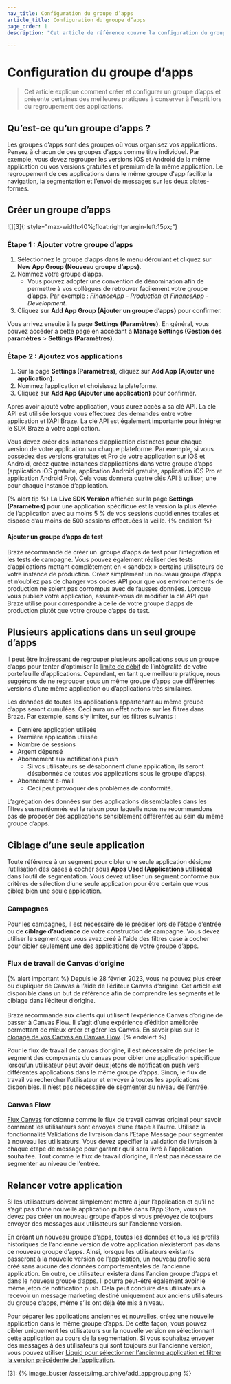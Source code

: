 ```yaml
---
nav_title: Configuration du groupe d’apps
article_title: Configuration du groupe d’apps
page_order: 1
description: "Cet article de référence couvre la configuration du groupe d’apps et la création de votre groupe d’apps."

---
```


# Configuration du groupe d’apps

> Cet article explique comment créer et configurer un groupe d’apps et présente certaines des meilleures pratiques à conserver à l’esprit lors du regroupement des applications.

## Qu’est-ce qu’un groupe d’apps ?

Les groupes d’apps sont des groupes où vous organisez vos applications. Pensez à chacun de ces groupes d’apps comme titre individuel. Par exemple, vous devez regrouper les versions iOS et Android de la même application ou vos versions gratuites et premium de la même application. Le regroupement de ces applications dans le même groupe d'app facilite la navigation, la segmentation et l’envoi de messages sur les deux plates-formes.

## Créer un groupe d’apps

![][3]{: style="max-width:40%;float:right;margin-left:15px;"} 

### Étape 1 : Ajouter votre groupe d’apps

1. Sélectionnez le groupe d’apps dans le menu déroulant et cliquez sur <i class="fas fa-plus"></i> **New App Group (Nouveau groupe d’apps)**.
2. Nommez votre groupe d’apps. 
   - Vous pouvez adopter une convention de dénomination afin de permettre à vos collègues de retrouver facilement votre groupe d’apps. Par exemple : *FinanceApp - Production* et *FinanceApp - Development*.
3. Cliquez sur **Add App Group (Ajouter un groupe d’apps)** pour confirmer.

Vous arrivez ensuite à la page **Settings (Paramètres)**. En général, vous pouvez accéder à cette page en accédant à **Manage Settings (Gestion des paramètres** > **Settings (Paramètres)**.

### Étape 2 : Ajoutez vos applications

1. Sur la page **Settings (Paramètres)**, cliquez sur <i class="fas fa-plus"></i> **Add App (Ajouter une application)**.
2. Nommez l’application et choisissez la plateforme.
3. Cliquez sur **Add App (Ajouter une application)** pour confirmer.

Après avoir ajouté votre application, vous aurez accès à sa clé API. La clé API est utilisée lorsque vous effectuez des demandes entre votre application et l’API Braze. La clé API est également importante pour intégrer le SDK Braze à votre application. 

Vous devez créer des instances d’application distinctes pour chaque version de votre application sur chaque plateforme. Par exemple, si vous possédez des versions gratuites et Pro de votre application sur iOS et Android, créez quatre instances d’applications dans votre groupe d’apps (application iOS gratuite, application Android gratuite, application iOS Pro et application Android Pro). Cela vous donnera quatre clés API à utiliser, une pour chaque instance d’application.

{% alert tip %}
La **Live SDK Version** affichée sur la page **Settings (Paramètres)** pour une application spécifique est la version la plus élevée de l’application avec au moins 5 % de vos sessions quotidiennes totales et dispose d’au moins de 500 sessions effectuées la veille.
{% endalert %}

#### Ajouter un groupe d’apps de test

Braze recommande de créer un  groupe d’apps de test pour l’intégration et les tests de campagne. Vous  pouvez également réaliser des tests d’applications mettant complètement en « sandbox » certains utilisateurs de votre instance de production. Créez simplement un nouveau groupe d’apps et n’oubliez pas de changer vos codes API pour que vos environnements de production ne soient pas corrompus avec de fausses données. Lorsque vous publiez votre application, assurez-vous de modifier la clé API que Braze utilise pour correspondre à celle de votre groupe d’apps de production plutôt que votre groupe d’apps de test.

## Plusieurs applications dans un seul groupe d’apps

Il peut être intéressant de regrouper plusieurs applications sous un groupe d’apps pour tenter d’optimiser la [limite de débit]({{site.baseurl}}/user_guide/engagement_tools/campaigns/building_campaigns/rate-limiting) de l’intégralité de votre portefeuille d’applications. Cependant, en tant que meilleure pratique, nous suggérons de ne regrouper sous un même groupe d’apps que différentes versions d’une même application ou d’applications très similaires. 

Les données de toutes les applications appartenant au même groupe d’apps seront cumulées. Ceci aura un effet notoire sur les filtres dans Braze. Par exemple, sans s’y limiter, sur les filtres suivants :

- Dernière application utilisée
- Première application utilisée
- Nombre de sessions
- Argent dépensé
- Abonnement aux notifications push
  - Si vos utilisateurs se désabonnent d’une application, ils seront désabonnés de toutes vos applications sous le groupe d’apps).
- Abonnement e-mail
  - Ceci peut provoquer des problèmes de conformité.

L’agrégation des données sur des applications dissemblables dans les filtres susmentionnés est la raison pour laquelle nous ne recommandons pas de proposer des applications sensiblement différentes au sein du même groupe d’apps.

## Ciblage d’une seule application

Toute référence à un segment pour cibler une seule application désigne l’utilisation des cases à cocher sous **Apps Used (Applications utilisées)** dans l’outil de segmentation. Vous devez utiliser un segment conforme aux critères de sélection d’une seule application pour être certain que vous ciblez bien une seule application.

### Campagnes

Pour les campagnes, il est nécessaire de le préciser lors de l’étape d’entrée ou de **ciblage d’audience** de votre construction de campagne. Vous devez utiliser le segment que vous avez créé à l’aide des filtres case à cocher pour cibler seulement une des applications de votre groupe d’apps.

### Flux de travail de Canvas d’origine

{% alert important %}
Depuis le 28 février 2023, vous ne pouvez plus créer ou dupliquer de Canvas à l’aide de l’éditeur Canvas d’origine. Cet article est disponible dans un but de référence afin de comprendre les segments et le ciblage dans l’éditeur d’origine.<br><br>Braze recommande aux clients qui utilisent l’expérience Canvas d’origine de passer à Canvas Flow. Il s’agit d’une expérience d’édition améliorée permettant de mieux créer et gérer les Canvas. En savoir plus sur le [clonage de vos Canvas en Canvas Flow]({{site.baseurl}}/user_guide/engagement_tools/canvas/managing_canvases/cloning_canvases/).
{% endalert %}

Pour le flux de travail de canvas d’origine, il est nécessaire de préciser le segment des composants du canvas pour cibler une application spécifique lorsqu’un utilisateur peut avoir deux jetons de notification push vers différentes applications dans le même groupe d’apps. Sinon, le flux de travail va rechercher l’utilisateur et envoyer à toutes les applications disponibles. Il n’est pas nécessaire de segmenter au niveau de l’entrée.

### Canvas Flow

[Flux Canvas]({{site.baseurl}}/user_guide/engagement_tools/canvas/faqs/#canvas-flow) fonctionne comme le flux de travail canvas original pour savoir comment les utilisateurs sont envoyés d’une étape à l’autre. Utilisez la fonctionnalité Validations de livraison dans l’Etape Message pour segmenter à nouveau les utilisateurs. Vous devez spécifier la validation de livraison à chaque étape de message pour garantir qu’il sera livré à l’application souhaitée. Tout comme le flux de travail d’origine, il n’est pas nécessaire de segmenter au niveau de l’entrée. 

## Relancer votre application

Si les utilisateurs doivent simplement mettre à jour l’application et qu’il ne s’agit pas d’une nouvelle application publiée dans l’App Store, vous ne devez pas créer un nouveau groupe d’apps si vous prévoyez de toujours envoyer des messages aux utilisateurs sur l’ancienne version.

En créant un nouveau groupe d’apps, toutes les données et tous les profils historiques de l’ancienne version de votre application n’existeront pas dans ce nouveau groupe d’apps. Ainsi, lorsque les utilisateurs existants passeront à la nouvelle version de l’application, un nouveau profile sera créé sans aucune des données comportementales de l’ancienne application. En outre, ce utilisateur existera dans l’ancien groupe d’apps et dans le nouveau groupe d’apps. Il pourra peut-être également avoir le même jeton de notification push. Cela peut conduire des utilisateurs à recevoir un message marketing destiné uniquement aux anciens utilisateurs du groupe d’apps, même s’ils ont déjà été mis à niveau.

Pour séparer les applications anciennes et nouvelles, créez une nouvelle application dans le même groupe d’apps. De cette façon, vous pouvez cibler uniquement les utilisateurs sur la nouvelle version en sélectionnant cette application au cours de la segmentation. Si vous souhaitez envoyer des messages à des utilisateurs qui sont toujours sur l’ancienne version, vous pouvez utiliser [Liquid pour sélectionner l’ancienne application et filtrer la version précédente de l’application](https://learning.braze.com/target-different-app-versions-with-liquid/929971).

[3]: {% image_buster /assets/img_archive/add_appgroup.png %}
